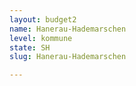 ```yaml
---
layout: budget2
name: Hanerau-Hademarschen
level: kommune
state: SH
slug: Hanerau-Hademarschen

---
```



